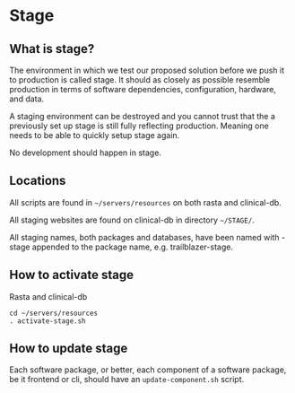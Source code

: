 # Stage

## What is stage?

The environment in which we test our proposed solution before we push it to production is called stage. It should as closely as possible resemble production in terms of software dependencies, configuration, hardware, and data.

A staging environment can be destroyed and you cannot trust that the a previously set up stage is still fully reflecting production. Meaning one needs to be able to quickly setup stage again.

No development should happen in stage.

## Locations

All scripts are found in `~/servers/resources` on both rasta and clinical-db.

All staging websites are found on clinical-db in directory `~/STAGE/`.

All staging names, both packages and databases, have been named with -stage appended to the package name, e.g. trailblazer-stage.

## How to activate stage

Rasta and clinical-db
```
cd ~/servers/resources
. activate-stage.sh
```

## How to update stage

Each software package, or better, each component of a software package, be it frontend or cli, should have an `update-component.sh` script.
